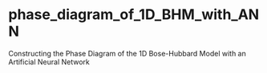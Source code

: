 # phase_diagram_of_1D_BHM_with_ANN
Constructing the Phase Diagram of the 1D Bose-Hubbard Model with an Artificial Neural Network
